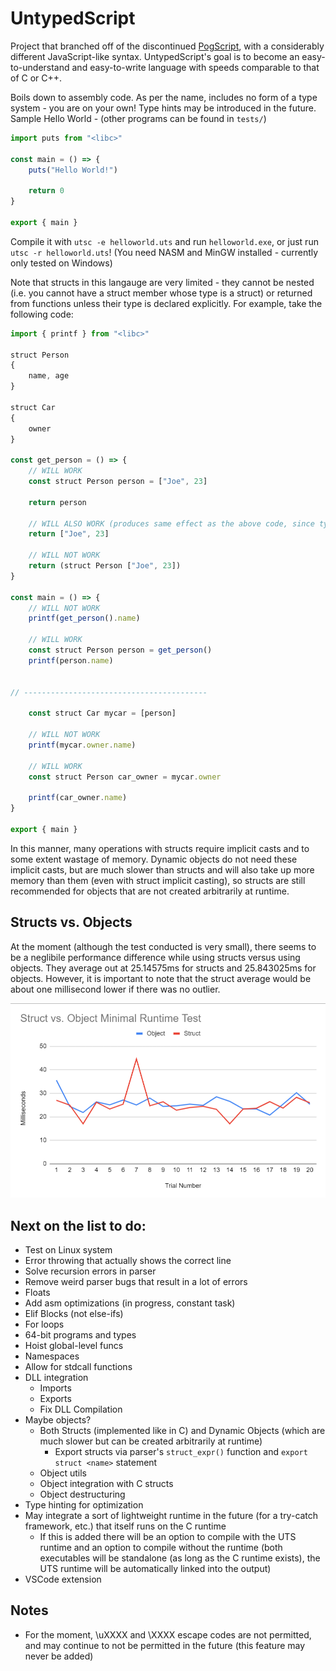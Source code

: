 # UntypedScript

Project that branched off of the discontinued [PogScript](https://github.com/User0332/PogScript), with a considerably different JavaScript-like syntax. UntypedScript's goal is to become an easy-to-understand and easy-to-write language with speeds comparable to that of C or C++.

Boils down to assembly code. As per the name, includes no form of a type system - you are on your own! Type hints may be introduced in the future. Sample Hello World - (other programs can be found in `tests/`)

```js
import puts from "<libc>"

const main = () => {
	puts("Hello World!")

	return 0
}

export { main }
```

Compile it with `utsc -e helloworld.uts` and run `helloworld.exe`, or just run `utsc -r helloworld.uts`! (You need NASM and MinGW installed - currently only tested on Windows)

Note that structs in this langauge are very limited - they cannot be nested (i.e. you cannot have a struct member whose type is a struct) or returned from functions unless their type is declared explicitly. For example, take the following code:
```js
import { printf } from "<libc>"

struct Person
{
	name, age
}

struct Car
{
	owner
}

const get_person = () => {
	// WILL WORK
	const struct Person person = ["Joe", 23]

	return person

	// WILL ALSO WORK (produces same effect as the above code, since types don't actually exist and the structs are just syntax sugar for arrays)
	return ["Joe", 23]

	// WILL NOT WORK
	return (struct Person ["Joe", 23])
}

const main = () => {
	// WILL NOT WORK
	printf(get_person().name)

	// WILL WORK
	const struct Person person = get_person()
	printf(person.name)


// -----------------------------------------

	const struct Car mycar = [person]

	// WILL NOT WORK
	printf(mycar.owner.name)

	// WILL WORK
	const struct Person car_owner = mycar.owner

	printf(car_owner.name)
}

export { main }
```

In this manner, many operations with structs require implicit casts and to some extent wastage of memory. Dynamic objects do not need these implicit casts, but are much slower than structs and will also take up more memory than them (even with struct implicit casting), so structs are still recommended for objects that are not created arbitrarily at runtime.

## Structs vs. Objects

At the moment (although the test conducted is very small), there seems to be a neglibile performance difference while using structs versus using objects. They average out at 25.14575ms for structs and 25.843025ms for objects. However, it is important to note that the struct average would be about one millisecond lower if there was no outlier.

![Chart of Struct vs. Object Performance](readme-assets/struct-obj-perf.png)

## Next on the list to do:

- Test on Linux system
- Error throwing that actually shows the correct line
- Solve recursion errors in parser
- Remove weird parser bugs that result in a lot of errors
- Floats
- Add asm optimizations (in progress, constant task)
- Elif Blocks (not else-ifs)
- For loops
- 64-bit programs and types
- Hoist global-level funcs
- Namespaces
- Allow for stdcall functions
- DLL integration
	- Imports
	- Exports
	- Fix DLL Compilation
- Maybe objects?
	- Both Structs (implemented like in C) and Dynamic Objects (which are much slower but can be created arbitrarily at runtime)
		- Export structs via parser's `struct_expr()` function and `export struct <name>` statement
	- Object utils
	- Object integration with C structs
	- Object destructuring
- Type hinting for optimization
- May integrate a sort of lightweight runtime in the future (for a try-catch framework, etc.) that itself runs on the C runtime
	- If this is added there will be an option to compile with the UTS runtime and an option to compile without the runtime (both executables will be standalone (as long as the C runtime exists), the UTS runtime will be automatically linked into the output)
- VSCode extension

## Notes

- For the moment, \uXXXX and \XXXX escape codes are not permitted, and may continue to not be permitted in the future (this feature may never be added)
